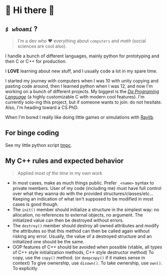 
# 💜 Hi there 👋

## _`$ whoami`_ ?

> I'm a dev who ❤️ everything about `computers` and $math$ (social sciences are cool also).

I handle a bunch of different languages, mainly python for prototyping and then
C or C++ for production.

I **LOVE** learning about new stuff, and I usually code a lot in my spare time.

I started my journey with computers when I was 10 with unity copying and pasting code around,
then I learned python when I was 12, and now I'm working on a bunch of different projects.
My biggest is the [_Da Programing Language_](https://github.com/TheDaProject) (a highly customizable C
with modern cool features). I'm currently solo-ing this project, but if someone wants to join: do not
hesitate. Also, I'm heading toward a CS PhD.

When I'm bored I really like doing little games or simulations with [Raylib](https://github.com/raysan5/raylib).

## For binge coding

See my little python script [tmpc](https://github.com/DaAppoxy/tmpc-bm).

## My C++ rules and expected behavior

> Applied *most of the time* in my own work

- In most cases, make as much things public. Prefer `_<name>` syntax to private members.
  User of my code (including me) must have full control over what they wanna do with the provided structures/classes/etc...
  Keeping an indication of what isn't supposed to be modified in most cases is good though.
- The `init()` member should initialize a structure in the simplest way: no allocation, no references to external objects, no argument.
  The initialized value can then be destroyed without errors.
- The `destroy()` member should destroy all owned attributes and modify the attributes so that this method can then be called again without risking any error.
  Usually, the value of a destroyed structure and an initialized one should be the same.
- OOP features of C++ should be avoided when possible (vtable, all types of C++ style initialization methods, C++ style destructor method)
  To copy, use the `copy()` method. (or `deepcopy()` if it makes sense in context)
  To give ownership, use `disown()`.
  To take ownership, use `own()`.
  To explicitly 
